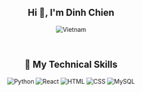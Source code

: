 <h2 align="center">Hi 👋, I'm Dinh Chien</h2>

<p align="center">
  <img src="https://img.icons8.com/color/48/000000/vietnam-circular.png" alt="Vietnam"/>
</p>
<br />

<h2 align="center">🚀 My Technical Skills</h2>
<div align="center">
  <!-- Python -->
  <img src="https://img.icons8.com/color/48/000000/python.png" alt="Python"/>
  <!-- React -->
  <img src="https://img.icons8.com/color/48/000000/react-native.png" alt="React"/>
  <!-- HTML -->
  <img src="https://img.icons8.com/color/48/000000/html-5.png" alt="HTML"/>
  <!-- CSS -->
  <img src="https://img.icons8.com/color/48/000000/css3.png" alt="CSS"/>
  <!-- MySQL -->
  <img src="https://img.icons8.com/fluency/48/000000/mysql-logo.png" alt="MySQL"/>
</div>

